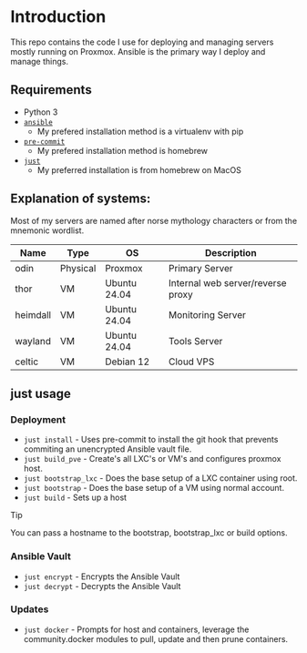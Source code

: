 # Introduction

This repo contains the code I use for deploying and managing servers mostly running on Proxmox. Ansible is the primary way I deploy and manage things.

## Requirements

- Python 3
- [`ansible`](https://docs.ansible.com/ansible/latest/installation_guide/intro_installation.html#installing-and-upgrading-ansible) 
    - My prefered installation method is a virtualenv with pip
- [`pre-commit`](https://pre-commit.com)
    - My prefered installation method is homebrew
- [`just`](https://github.com/casey/just)
    - My preferred installation is from homebrew on MacOS

## Explanation of systems:

Most of my servers are named after norse mythology characters or from the mnemonic wordlist.

| Name     | Type     | OS            | Description                       |
| -------- | -------- | ------------- | --------------------------------- |
| odin     | Physical | Proxmox       | Primary Server                    |
| thor     | VM       | Ubuntu 24.04  | Internal web server/reverse proxy |
| heimdall | VM       | Ubuntu 24.04  | Monitoring Server                 |
| wayland  | VM       | Ubuntu 24.04  | Tools Server                      |
| celtic   | VM       | Debian 12     | Cloud VPS                         |

## just usage

### Deployment

* `just install` - Uses pre-commit to install the git hook that prevents commiting an unencrypted Ansible vault file.
* `just build_pve` - Create's all LXC's or VM's and configures proxmox host.
* `just bootstrap_lxc` - Does the base setup of a LXC container using root.
* `just bootstrap` - Does the base setup of a VM using normal account.
* `just build` - Sets up a host

> [!TIP]
> You can pass a hostname to the bootstrap, bootstrap_lxc or build options.

### Ansible Vault

* `just encrypt` - Encrypts the Ansible Vault
* `just decrypt` - Decrypts the Ansible Vault

### Updates

* `just docker` - Prompts for host and containers, leverage the community.docker modules to pull, update and then prune containers.

